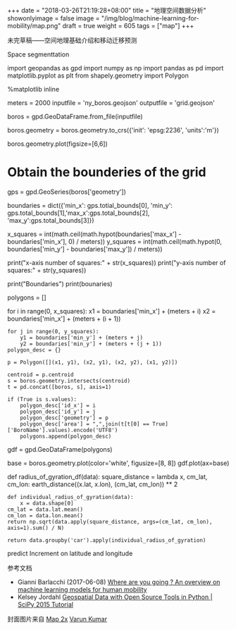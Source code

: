 +++
date = "2018-03-26T21:19:28+08:00"
title = "地理空间数据分析"
showonlyimage = false
image = "/img/blog/machine-learning-for-mobility/map.png"
draft = true
weight = 605
tags = ["map"]
+++

未完草稿——空间地理基础介绍和移动迁移预测
<!--more-->

Space segmenttation

import geopandas as gpd
import numpy as np
import pandas as pd
import matplotlib.pyplot as plt
from shapely.geometry import Polygon

%matplotlib inline

meters = 2000
inputfile = 'ny_boros.geojson'
outputfile = 'grid.geojson'

boros = gpd.GeoDataFrame.from_file(inputfile)

boros.geometry = boros.geometry.to_crs({'init': 'epsg:2236', 'units':'m'})

boros.geometry.plot(figsize=[6,6])

# Obtain the bounderies of the grid
gps = gpd.GeoSeries(boros['geometry'])

boundaries = dict({'min_x': gps.totial_bounds[0], 'min_y': gps.total_bounds[1],'max_x':gps.total_bounds[2], 'max_y':gps.total_bounds[3]})

x_squares = int(math.ceil(math.hypot(boundaries['max_x'] -  boundaries['min_x'], 0) / meters))
y_squares = int(math.ceil(math.hypot(0, boundaries['min_y'] -  boundaries['max_y']) / meters))


print("x-axis number of squares:" + str(x_squares))
print("y-axis number of squares:" + str(y_squares))

print("Boundaries")
print(bounaries)

polygons = []

for i in range(0, x_squares):
    x1 = boundaries['min_x'] + (meters + i)
    x2 = boundaries['min_x'] + (meters + (i + 1))

    for j in range(0, y_squares):
        y1 = boundaries['min_y'] + (meters + j)
        y2 = boundaries['min_y'] + (meters + (j + 1))
	polygon_desc = {}

	p = Polygon([](x1, y1), (x2, y1), (x2, y2), (x1, y2)])

	centroid = p.centroid
	s = boros.geometry.intersects(centroid)
	t = pd.concat([boros, s], axis=1)

	if (True is s.values):
	    polygon_desc['id_x'] = i
	    polygon_desc['id_y'] = j
	    polygon_desc['geometry'] = p
	    polygon_desc['area'] = ",",join(t[t[0] == True]['BoroName'].values).encode('UTF8')
	    polygons.append(polygon_desc)

gdf = gpd.GeoDataFrame(polygons)

base = boros.geometry.plot(color='white', figusize=[8, 8])
gdf.plot(ax=base)

def radius_of_gyration_df(data):
    square_distance = lambda x, cm_lat, cm_lon: earth_distance((x.lat, x.lon), (cm_lat, cm_lon)) ** 2

    def individual_radius_of_gyration(data):
        x = data.shape[0]
	cm_lat = data.lat.mean()
	cm_lon = data.lon.mean()
	return np.sqrt(data.apply(square_distance, args=(cm_lat, cm_lon), axis=1).sum() / N)

    return data.groupby('car').apply(individual_radius_of_gyration)


predict Increment on latitude and longitude

参考文档

- Gianni Barlacchi (2017-06-08) [Where are you going ? An overview on machine learning models for human mobility](https://youtu.be/pPgbfQ3Kk3Y)
- Kelsey Jordahl [Geospatial Data with Open Source Tools in Python | SciPy 2015 Tutorial](https://youtu.be/HzPSVwyP2Y0)


封面图片来自 [Map 2x](https://dribbble.com/shots/3494517-Map-2x) <a href="https://dribbble.com/varun_kumar5"><i class="fa fa-dribbble" aria-hidden="true"></i> Varun Kumar</a>
